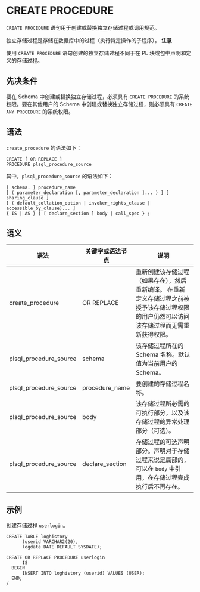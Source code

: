 CREATE PROCEDURE 
=====================================

`CREATE PROCEDURE` 语句用于创建或替换独立存储过程或调用规范。

独立存储过程是存储在数据库中的过程（执行特定操作的子程序）。
**注意**



使用 `CREATE PROCEDURE` 语句创建的独立存储过程不同于在 PL 块或包中声明和定义的存储过程。

先决条件 
-------------------------

要在 Schema 中创建或替换独立存储过程，必须具有 `CREATE PROCEDURE` 的系统权限。要在其他用户的 Schema 中创建或替换独立存储过程，则必须具有 `CREATE ANY PROCEDURE` 的系统权限。

语法 
-----------------------

`create_procedure` 的语法如下：

```unknow
CREATE [ OR REPLACE ]
PROCEDURE plsql_procedure_source
```



其中，`plsql_procedure_source` 的语法如下：

```unknow
[ schema. ] procedure_name
[ ( parameter_declaration [, parameter_declaration ]... ) ] [ sharing_clause ]
[ ( default_collation_option | invoker_rights_clause | accessible_by_clause)... ] 
{ IS | AS } { [ declare_section ] body | call_spec } ;
```



语义 
-----------------------



|           语法           |    关键字或语法节点     |                                          说明                                           |
|------------------------|-----------------|---------------------------------------------------------------------------------------|
| create_procedure       | OR REPLACE      | 重新创建该存储过程（如果存在），然后重新编译。 在重新定义存储过程之前被授予该存储过程权限的用户仍然可以访问该存储过程而无需重新获得权限。 |
| plsql_procedure_source | schema          | 该存储过程所在的 Schema 名称。默认值为当前用户的 Schema。                                                  |
| plsql_procedure_source | procedure_name  | 要创建的存储过程名称。                                                                           |
| plsql_procedure_source | body            | 该存储过程所必需的可执行部分，以及该存储过程的异常处理部分（可选）。                                                    |
| plsql_procedure_source | declare_section | 存储过程的可选声明部分。声明对于存储过程来说是局部的，可以在 `body` 中引用，在存储过程完成执行后不再存在。                             |



示例 
-----------------------

创建存储过程 `userlogin`。

```unknow
CREATE TABLE loghistory 
      (userid VARCHAR2(20), 
      logdate DATE DEFAULT SYSDATE);

CREATE OR REPLACE PROCEDURE userlogin 
      IS
  BEGIN
      INSERT INTO loghistory (userid) VALUES (USER);
  END;
/
```


